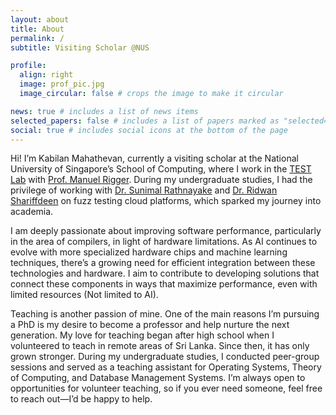 ```yaml
---
layout: about
title: About
permalink: /
subtitle: Visiting Scholar @NUS

profile:
  align: right
  image: prof_pic.jpg
  image_circular: false # crops the image to make it circular

news: true # includes a list of news items
selected_papers: false # includes a list of papers marked as "selected={true}"
social: true # includes social icons at the bottom of the page
---
```


Hi! I’m Kabilan Mahathevan, currently a visiting scholar at the National University of Singapore’s School of Computing, where I work in the [TEST Lab](https://nus-test.github.io/) with [Prof. Manuel Rigger](https://www.manuelrigger.at/). During my undergraduate studies, I had the privilege of working with [Dr. Sunimal Rathnayake](https://sunimalr.staff.uom.lk/) and [Dr. Ridwan Shariffdeen](https://rshariffdeen.com/) on fuzz testing cloud platforms, which sparked my journey into academia.

I am deeply passionate about improving software performance, particularly in the area of compilers, in light of hardware limitations. As AI continues to evolve with more specialized hardware chips and machine learning techniques, there’s a growing need for efficient integration between these technologies and hardware. I aim to contribute to developing solutions that connect these components in ways that maximize performance, even with limited resources (Not limited to AI).

Teaching is another passion of mine. One of the main reasons I’m pursuing a PhD is my desire to become a professor and help nurture the next generation. My love for teaching began after high school when I volunteered to teach in remote areas of Sri Lanka. Since then, it has only grown stronger. During my undergraduate studies, I conducted peer-group sessions and served as a teaching assistant for Operating Systems, Theory of Computing, and Database Management Systems. I’m always open to opportunities for volunteer teaching, so if you ever need someone, feel free to reach out—I’d be happy to help.
